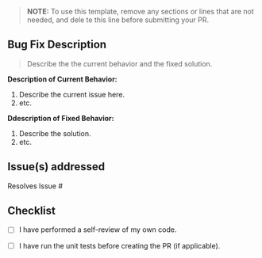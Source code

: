 > **NOTE:** To use this template, remove any sections or lines that are not needed, and dele
te this line before submitting your PR.

## Bug Fix Description
> Describe the the current behavior and the fixed solution.

**Description of Current Behavior:**
1. Describe the current issue here.
2. etc.

**Ddescription of Fixed Behavior:**
1. Describe the solution.
2. etc.

## Issue(s) addressed
Resolves Issue #

## Checklist
- [ ] I have performed a self-review of my own code.
- [ ] I have run the unit tests before creating the PR (if applicable).

